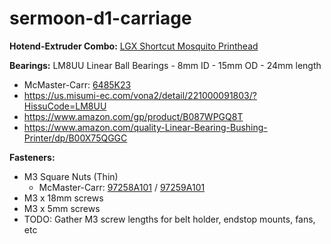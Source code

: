 
# sermoon-d1-carriage
**Hotend-Extruder Combo:** [LGX Shortcut Mosquito Printhead](https://www.bondtech.se/product/lgx-shortcut-mosquito-printhead/)

**Bearings:** LM8UU Linear Ball Bearings - 8mm ID - 15mm OD - 24mm length
 - McMaster-Carr: [6485K23](https://www.mcmaster.com/6485K23)
 - https://us.misumi-ec.com/vona2/detail/221000091803/?HissuCode=LM8UU
 - https://www.amazon.com/gp/product/B087WPGQ8T
 - https://www.amazon.com/quality-Linear-Bearing-Bushing-Printer/dp/B00X75QGGC

**Fasteners:**
 - M3 Square Nuts (Thin) 
   - McMaster-Carr: [97258A101](https://www.mcmaster.com/97258A101) / [ 97259A101](https://www.mcmaster.com/97259A101)
 - M3 x 18mm screws
 - M3 x 5mm screws
 - TODO: Gather M3 screw lengths for belt holder, endstop mounts, fans, etc
